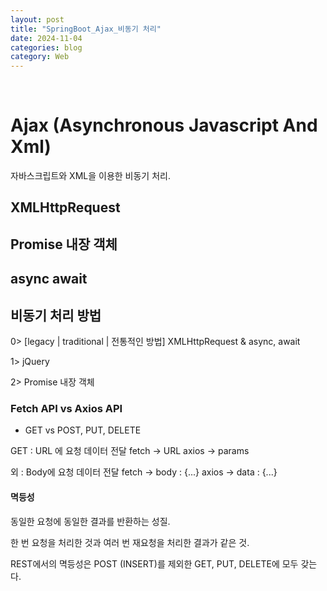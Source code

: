 ```yaml
---
layout: post
title: "SpringBoot_Ajax_비동기 처리"
date: 2024-11-04
categories: blog
category: Web
---
```


<br>

# Ajax (Asynchronous Javascript And Xml)
자바스크립트와 XML을 이용한 비동기 처리.

## XMLHttpRequest

## Promise 내장 객체

## async await



## 비동기 처리 방법 

0> [legacy | traditional | 전통적인 방법] XMLHttpRequest & async, await

1> jQuery

2> Promise 내장 객체 



### Fetch API vs Axios API

- GET vs POST, PUT, DELETE

GET : URL 에 요청 데이터 전달
    fetch -> URL
    axios -> params

외 : Body에 요청 데이터 전달
    fetch -> body : {...}
    axios -> data : {...}


#### 멱등성

동일한 요청에 동일한 결과를 반환하는 성질.

한 번 요청을 처리한 것과 여러 번 재요청을 처리한 결과가 같은 것.

REST에서의 멱등성은 POST (INSERT)를 제외한 GET, PUT, DELETE에 모두 갖는다.

